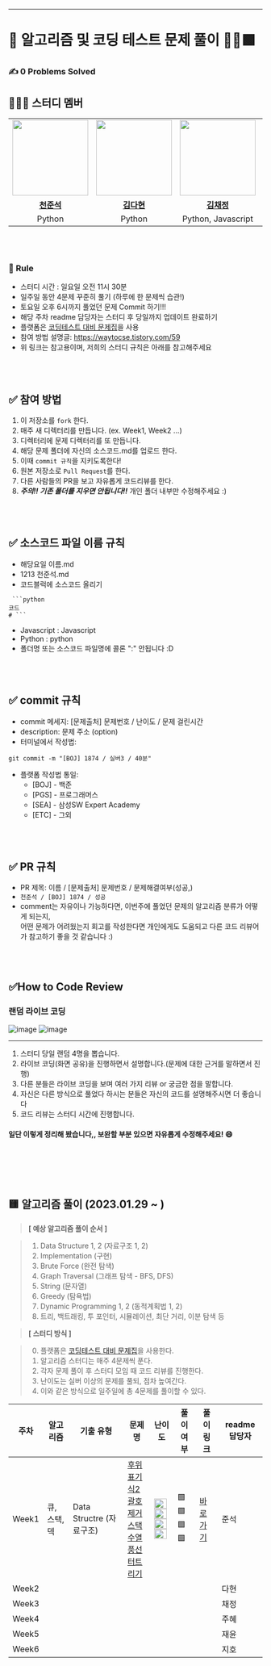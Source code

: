 ---
# 💯 알고리즘 및 코딩 테스트 문제 풀이 📝✅🟩

### ✍ 0 Problems Solved


## 👩‍👦‍👦 **스터디 멤버**
<table>
 <tr>
    <td align="center"><a href="https://github.com/JunSeokCheon"><img src="https://avatars.githubusercontent.com/JunSeokCheon" width="150px;" alt=""></td>
    <td align="center"><a href="https://github.com/kimdahyeon977"><img src="https://avatars.githubusercontent.com/kimdahyeon977" width="150px;" alt=""></td>
    <td align="center"><a href="https://github.com/blcklamb"><img src="https://avatars.githubusercontent.com/blcklamb" width="150px;" alt=""></td>
    <td align="center"><a href="https://github.com/kma7574"><img src="https://avatars.githubusercontent.com/kma7574" width="150px;" alt=""></td>
    <td align="center"><a href="https://github.com/kypa123"><img src="https://avatars.githubusercontent.com/kypa123" width="150px;" alt=""></td>
    <td align="center"><a href="https://github.com/Zuhye"><img src="https://avatars.githubusercontent.com/Zuhye" width="150px;" alt=""></td>
  </tr>
  <tr>
    <td align="center"><a href="https://github.com/JunSeokCheon"><b>천준석</b></td>
    <td align="center"><a href="https://github.com/kimdahyeon977"><b>김다현</b></td>
    <td align="center"><a href="https://github.com/blcklamb"><b>김채정</b></td>
    <td align="center"><a href="https://github.com/kma7574"><b>정재윤</b></td>
    <td align="center"><a href="https://github.com/kypa123"><b>주지호</b></td>
    <td align="center"><a href="https://github.com/Zuhye"><b>송주혜</b></td>
  </tr>
  <tr> 
    <td align="center">Python</td>
    <td align="center">Python</td>
    <td align="center">Python, Javascript<y</td>
    <td align="center">Python</td>
    <td align="center">Python</td>
    <td align="center">Python</td>
  </tr> 

</table>



<br />
<br />

### :pencil: Rule  
- 스터디 시간 : 일요일 오전 11시 30분  
- 일주일 동안 4문제 꾸준히 풀기 (하루에 한 문제씩 습관!)
- 토요일 오후 6시까지 풀었던 문제 Commit 하기!!!
- 해당 주차 readme 담당자는 스터디 후 당일까지 업데이트 완료하기
- 플랫폼은 [코딩테스트 대비 문제집](https://github.com/tony9402/baekjoon)을 사용
- 참여 방법 설명글: <https://waytocse.tistory.com/59>
- 위 링크는 참고용이며, 저희의 스터디 규칙은 아래를 참고해주세요

<br />
<br />

## ✅ 참여 방법
1. 이 저장소를 `fork` 한다. 
2. 매주 새 디렉터리를 만듭니다. (ex. Week1, Week2 ...)
3. 디렉터리에 문제 디렉터리를 또 만듭니다. 
4. 해당 문제 폴더에 자신의 소스코드.md를 업로드 한다. 
5. 이때 `commit 규칙`을 지키도록한다!
6. 원본 저장소로 `Pull Request`를 한다. 
7. 다른 사람들의 PR을 보고 자유롭게 코드리뷰를 한다.
8. ***주의!! 기존 폴더를 지우면 안됩니다!!*** 개인 폴더 내부만 수정해주세요 :)

<br />
<br />

## ✅ 소스코드 파일 이름 규칙
- 해당요일 이름.md
- 1213 천준석.md
- 코드블럭에 소스코드 올리기
```(해당언어)
 ```python
코드
# ```

```
- Javascript : Javascript
- Python : python
- 폴더명 또는 소스코드 파일명에 콜론 ":" 안됩니다 :D

<br />
<br />

## ✅ commit 규칙
- commit 메세지: [문제출처] 문제번호 / 난이도 / 문제 걸린시간 
- description: 문제 주소 (option)
- 터미널에서 작성법: 
```
git commit -m "[BOJ] 1874 / 실버3 / 40분" 
```
- 플랫폼 작성법 통일: 
  * [BOJ] - 백준 
  * [PGS] - 프로그래머스
  * [SEA] - 삼성SW Expert Academy
  * [ETC] - 그외

<br />
<br />

## ✅ PR 규칙
- PR 제목: 이름 / [문제출처] 문제번호 / 문제해결여부(성공,)
-  ```천준석 / [BOJ] 1874 / 성공 ```
-  comment는 자유이나 가능하다면, 이번주에 풀었던 문제의 알고리즘 분류가 어떻게 되는지, <br> 어떤 문제가 어려웠는지 회고를 작성한다면 개인에게도 도움되고 다른 코드 리뷰어가 참고하기 좋을 것 같습니다 :)


<br />
<br />

## ✅How to Code Review   
### 랜덤 라이브 코딩   
![image](https://user-images.githubusercontent.com/44998798/215301612-140acc13-04f9-4614-a443-8669a1217da0.png)
![image](https://user-images.githubusercontent.com/44998798/215301621-e1d529be-a35c-4adf-a3c6-74facc067e10.png)

-------

1) 스터디 당일 랜덤 4명을 뽑습니다.  
2) 라이브 코딩(화면 공유)을 진행하면서 설명합니다.(문제에 대한 근거를 말하면서 진행)   
3) 다른 분들은 라이브 코딩을 보며 여러 가지 리뷰 or 궁금한 점을 말합니다.
4) 자신은 다른 방식으로 풀었다 하시는 분들은 자신의 코드를 설명해주시면 더 좋습니다
5) 코드 리뷰는 스터디 시간에 진행합니다.
   
#### 일단 이렇게 정리해 봤습니다,, 보완할 부분 있으면 자유롭게 수정해주세요! :smile:

<br />
<br />
                  
​                   

##  🟨 알고리즘 풀이 (2023.01.29 ~ )

> **[ 예상 알고리즘 풀이 순서 ]**

> 1. Data Structure 1, 2 (자료구조 1, 2) 
> 2. Implementation (구현)
> 3. Brute Force (완전 탐색)
> 4. Graph Traversal (그래프 탐색 - BFS, DFS)
> 5. String (문자열)
> 6. Greedy (탐욕법)
> 7. Dynamic Programming 1, 2 (동적계획법 1, 2)
> 8. 트리, 백트래킹, 투 포인터, 시뮬레이션, 최단 거리, 이분 탐색 등

> **[ 스터디 방식 ]**

> 0. 플랫폼은 [코딩테스트 대비 문제집](https://github.com/tony9402/baekjoon)을 사용한다. 
> 1. 알고리즘 스터디는 매주 4문제씩 푼다.
> 2. 각자 문제 풀이 후 스터디 모임 때 코드 리뷰를 진행한다.
> 3. 난이도는 실버 이상의 문제를 풀되, 점차 높여간다.
> 4. 이와 같은 방식으로 일주일에 총 4문제를 풀이할 수 있다.

|          주차          |    알고리즘      |기출 유형                                                    | 문제명                                                       | 난이도                                   | 풀이여부 |       풀이 링크         | readme 담당자 |
| --------------- | --------------- | -------------------------------------------------------------------- | -------------------------------------------------------------------- | ------------------------------------------------ | ---------------- | ---------------- | ---------------- |
| Week1 | 큐, 스택, 덱 |Data Structre (자료구조)                                           | [후위 표기식2](https://www.acmicpc.net/problem/1935)<br />[괄호 제거](https://www.acmicpc.net/problem/2800)<br />[스택 수열](https://www.acmicpc.net/problem/1874)<br />[풍선 터트리기](https://www.acmicpc.net/problem/2346) | <img height="20px" width="25px" src="https://static.solved.ac/tier_small/8.svg"/> <br /><img height="20px" width="25px" src="https://static.solved.ac/tier_small/11.svg"/> <br /><img height="20px" width="25px" src="https://static.solved.ac/tier_small/9.svg"/><br />  <img height="20px" width="25px" src="https://static.solved.ac/tier_small/8.svg"/>                 | 🟩<br />🟩<br />🟩<br />🟩        | <a href="./Week1">바로가기</a> | 준석 |
Week2 |  |  |  |  |  |  | 다현 |
Week3 |  |  |  |  |  |  | 채정 |
Week4 |  |  |  |  |  |  | 주혜 |
Week5 |  |  |  |  |  |  | 재윤 |
Week6 |  |  |  |  |  |  | 지호 |


